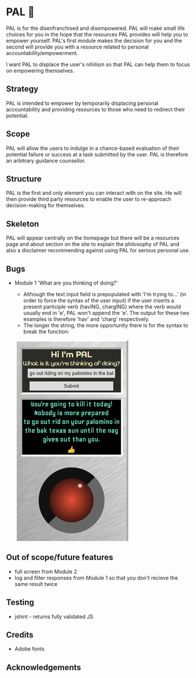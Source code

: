 # PAL 🤖
PAL is for the disenfranchised and disempowered. PAL will make small life choices for you in the hope that the resources PAL provides will help you to empower yourself. PAL's first module makes the decision for you and the second will provide you with a resource related to personal accountability/empowerment.

I want PAL to displace the user's nihilism so that PAL can help them to focus on empowering themselves.

## Strategy
PAL is intended to empower by temporarily displacing personal accountability and providing resources to those who need to redirect their potential.

## Scope
PAL will allow the users to indulge in a chance-based evaluation of their potential failure or success at a task submitted by the user. PAL is therefore an arbitrary guidance counsellor.

## Structure
PAL is the first and only element you can interact with on the site. He will then provide third party resources to enable the user to re-approach decision-making for themselves.

## Skeleton
PAL will appear centrally on the homepage but there will be a resources page and about section on the site to explain the philosophy of PAL and also a disclaimer recommending against using PAL for serious personal use.

## Bugs
* Module 1 'What are you thinking of doing?'
    * Although the text input field is prepopulated with 'I'm trying to...' (in order to force the syntax of the user input) if the user inserts a present participle verb (havING, chargING) where the verb would usually end in 'e', PAL won't append the 'e'. The output for these two examples is therefore 'hav' and 'charg' respectively.
    * The longer the string, the more opportunity there is for the syntax to break the function: 
    
    ![image of confusing output](/assets/images/long-strings.jpg)

## Out of scope/future features
* full screen from Module 2
* log and filter responses from Module 1 so that you don't recieve the same result twice
## Testing 
* jshint - returns fully validated JS

## Credits
* Adobe fonts

## Acknowledgements
